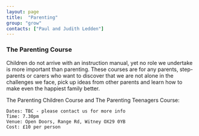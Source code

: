 ```yaml
---
layout: page
title:  "Parenting"
group: "grow"
contacts: ["Paul and Judith Ledden"]
---
```


### The Parenting Course
Children do not arrive with an instruction manual, yet no role we undertake is more important than parenting.
These courses are for any parents, step-parents or carers who want to discover that we are not alone in the 
challenges we face, pick up ideas from other parents and learn how to make even the happiest family better. 

The Parenting Children Course and The Parenting Teenagers Course:

    Dates: TBC - please contact us for more info 
    Time: 7.30pm
    Venue: Open Doors, Range Rd, Witney OX29 0YB
    Cost: £10 per person

